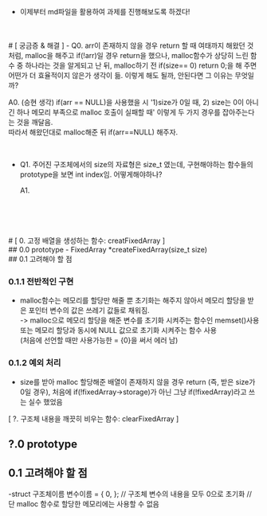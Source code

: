 - 이제부터 md파일을 활용하여 과제를 진행해보도록 하겠다!
<br/>
<br/>
# [ 궁금증 & 해결 ]
- Q0. arr이 존재하지 않을 경우 return 할 때 여태까지 해왔던 것처럼, malloc을 해주고 if(!arr)일 경우 return을 했으나,
malloc함수가 상당히 느린 함수 중 하나라는 것을 알게되고 난 뒤, malloc하기 전 if(size== 0) return 0;을 해 주면 어떤가 더 효율적이지 않은가 생각이 듦. 이렇게 해도 될까, 안된다면 그 이유는 무엇일까?  
  
  
  A0. (승현 생각) if(arr == NULL)을 사용했을 시 '1)size가 0일 때, 2) size는 0이 아니긴 하나 메모리 부족으로 malloc 호출이 실패할 때' 이렇게 두 가지 경우를 잡아주는다는 것을 깨달음.  
    따라서 해왔던대로 malloc해준 뒤 if(arr==NULL) 해주자.  

<br/>

- Q1. 주어진 구조체에서의 size의 자료형은 size_t 였는데, 구현해야하는 함수들의 prototype을 보면 int index임. 어떻게해야하나?  
  
  
  A1.

<br/>



<br/>
<br/>
<br/>
# [ 0. 고정 배열을 생성하는 함수: creatFixedArray ]  
<br/>
## 0.0 prototype
- FixedArray *createFixedArray(size_t size)
<br/>
## 0.1 고려해야 할 점  
  
  
### 0.1.1 전반적인 구현
- malloc함수는 메모리를 할당만 해줄 뿐 초기화는 해주지 않아서 메모리 할당을 받은 포인터 변수의 값은 쓰레기 값들로 채워짐.  
    -> malloc으로 메모리 할당을 해준 변수를 초기화 시켜주는 함수인 memset()사용 또는 메모리 할당과 동시에 NULL 값으로 초기화 시켜주는 함수 사용  
    (처음에 선언할 때만 사용가능한 = {0}을 써서 에러 남)
  
  
### 0.1.2 예외 처리
- size를 받아 malloc 할당해준 배열이 존재하지 않을 경우 return (즉, 받은 size가 0일 경우), 처음에 if(!fixedArray->storage)가 아닌 그냥 if(!fixedArray)라고 쓰는 실수 했었음

[ ?. 구조체 내용을 깨끗히 비우는 함수: clearFixedArray ]

## ?.0 prototype

## 0.1 고려해야 할 점

-struct 구조체이름 변수이름 = { 0, };    // 구조체 변수의 내용을 모두 0으로 초기화
                                      // 단 malloc 함수로 할당한 메모리에는 사용할 수 없음
